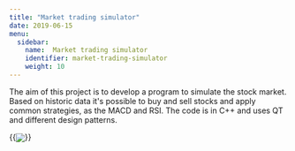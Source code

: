 ```yaml
---
title: "Market trading simulator"
date: 2019-06-15
menu:
  sidebar:
    name:  Market trading simulator 
    identifier: market-trading-simulator
    weight: 10
---
```

The aim of this project is to develop a program to simulate the stock market. Based on historic data it's possible to buy and sell stocks and apply common strategies, as the MACD and RSI. The code is in C++ and uses QT and different design patterns.


{{<img src="https://user-images.githubusercontent.com/47567574/118890930-d84c9180-b8ff-11eb-86f9-4ad8b9b57ea9.png"  caption="Market trading simulator" align="center">}}
